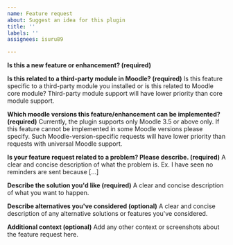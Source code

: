 ```yaml
---
name: Feature request
about: Suggest an idea for this plugin
title: ''
labels: ''
assignees: isuru89

---
```


**Is this a new feature or enhancement? (required)**

**Is this related to a third-party module in Moodle? (required)**
Is this feature specific to a third-party module you installed or is this related to Moodle core module?
Third-party module support will have lower priority than core module support.

**Which moodle versions this feature/enhancement can be implemented? (required)**
Currently, the plugin supports only Moodle 3.5 or above only. If this feature cannot be implemented in some Moodle versions please specify. Such Moodle-version-specific requests will have lower priority than requests with universal Moodle support.

**Is your feature request related to a problem? Please describe. (required)**
A clear and concise description of what the problem is. Ex. I have seen no reminders are sent because [...]

**Describe the solution you'd like (required)**
A clear and concise description of what you want to happen.

**Describe alternatives you've considered (optional)**
A clear and concise description of any alternative solutions or features you've considered.

**Additional context (optional)**
Add any other context or screenshots about the feature request here.
